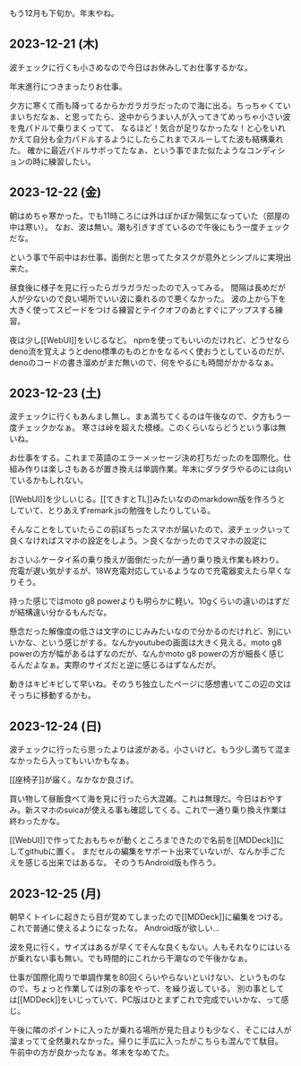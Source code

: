 もう12月も下旬か。年末やね。

## 2023-12-21 (木)

波チェックに行くも小さめなので今日はお休みしてお仕事するかな。

年末進行につきまったりお仕事。

夕方に寒くて雨も降ってるからかガラガラだったので海に出る。ちっちゃくていまいちだなぁ、と思ってたら、途中からうまい人が入ってきてめっちゃ小さい波を鬼パドルで乗りまくってて、
なるほど！気合が足りなかったな！と心をいれかえて自分も全力パドルするようにしたらこれまでスルーしてた波も結構乗れた。
確かに最近パドルサボってたなぁ、という事でまた似たようなコンディションの時に練習したい。

## 2023-12-22 (金)

朝はめちゃ寒かった。でも11時ころには外はぽかぽか陽気になっていた（部屋の中は寒い）。
なお、波は無い。潮も引きすぎているので午後にもう一度チェックだな。

という事で午前中はお仕事。面倒だと思ってたタスクが意外とシンプルに実現出来た。

昼食後に様子を見に行ったらガラガラだったので入ってみる。
間隔は長めだが人が少ないので良い場所でいい波に乗れるので悪くなかった。
波の上から下を大きく使ってスピードをつける練習とテイクオフのあとすぐにアップスする練習。

夜は少し[[WebUI]]をいじるなど。
npmを使ってもいいのだけれど、どうせならdeno流を覚えようとdeno標準のものとかをなるべく使おうとしているのだが、denoのコードの書き溜めがまだ無いので、何をやるにも時間がかかるなぁ。

## 2023-12-23 (土)

波チェックに行くもあんまし無し。まぁ満ちてくるのは午後なので、夕方もう一度チェックかなぁ。
寒さは峠を超えた模様。このくらいならどうという事は無いね。

お仕事をする。これまで英語のエラーメッセージ決め打ちだったのを国際化。仕組み作りは楽しさもあるが置き換えは単調作業。年末にダラダラやるのには向いているかもしれない。

[[WebUI]]を少しいじる。[[てきすとTL]]みたいなののmarkdown版を作ろうとしていて、とりあえずremark.jsの勉強をしたりしている。

そんなことをしていたらこの前ぽちったスマホが届いたので、波チェックいって良くなければスマホの設定をしよう。＞良くなかったのでスマホの設定に

おさいふケータイ系の乗り換えが面倒だったが一通り乗り換え作業も終わり。
充電が遅い気がするが、18W充電対応しているようなので充電器変えたら早くなりそう。

持った感じではmoto g8 powerよりも明らかに軽い。10gくらいの違いのはずだが結構違い分かるもんだな。

懸念だった解像度の低さは文字のにじみみたいなので分かるのだけれど、別にいいかな、という感じがする。なんかyoutubeの画面は大きく見える。moto g8 powerの方が幅があるはずなのだが、なんかmoto g8 powerの方が細長く感じるんだよなぁ。実際のサイズだと逆に感じるはずなんだが。

動きはキビキビして早いね。そのうち独立したページに感想書いてこの辺の文はそっちに移動するかも。

## 2023-12-24 (日)

波チェックに行ったら思ったよりは波がある。小さいけど。もう少し満ちて混まなかったら入ってもいいかもなぁ。

[[座椅子]]が届く。なかなか良さげ。

買い物して昼飯食べて海を見に行ったら大混雑。これは無理だ。今日はおやすみ。新スマホのsuicaが使える事も確認してくる。これで一通り乗り換え作業は終わったかな。

[[WebUI]]で作ってたおもちゃが動くところまできたので名前を[[MDDeck]]にしてgithubに置く。
まだセルの編集をサポート出来ていないが、なんか手ごたえを感じる出来ではあるな。
そのうちAndroid版も作ろう。

## 2023-12-25 (月)

朝早くトイレに起きたら目が覚めてしまったので[[MDDeck]]に編集をつける。これで普通に使えるようになったな。
Android版が欲しい...

波を見に行く。サイズはあるが早くてそんな良くもない。人もそれなりにはいるが乗れない事も無い。でも時間的にこれから干潮なので午後かなぁ。

仕事が国際化周りで単調作業を80回くらいやらないといけない、というものなので、ちょっと作業しては別の事をやって、を繰り返している。
別の事としては[[MDDeck]]をいじっていて、PC版はひとまずこれで完成でいいかな、って感じ。

午後に隣のポイントに入ったが乗れる場所が見た目よりも少なく、そこには人が溜まってて全然乗れなかった。帰りに手広に入ったがこちらも混んでて駄目。
午前中の方が良かったなぁ。年末をなめてた。